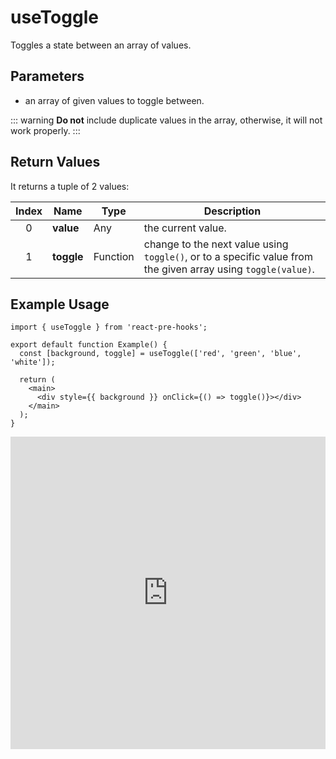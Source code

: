# useToggle

Toggles a state between an array of values.

## Parameters

- an array of given values to toggle between.

::: warning
**Do not** include duplicate values in the array, otherwise, it will not work properly.
:::

## Return Values

It returns a tuple of 2 values:

| Index | Name       | Type     | Description                                                                                                   |
| :---: | ---------- | -------- | ------------------------------------------------------------------------------------------------------------- |
|   0   | **value**  | Any      | the current value.                                                                                            |
|   1   | **toggle** | Function | change to the next value using `toggle()`, or to a specific value from the given array using `toggle(value)`. |

## Example Usage

```tsx
import { useToggle } from 'react-pre-hooks';

export default function Example() {
  const [background, toggle] = useToggle(['red', 'green', 'blue', 'white']);

  return (
    <main>
      <div style={{ background }} onClick={() => toggle()}></div>
    </main>
  );
}
```

<iframe src="https://codesandbox.io/embed/usetoggle-y4f6rx?fontsize=14&hidenavigation=1&module=%2Fsrc%2FComponent.tsx&theme=dark" style="width:100%; height:500px; border:0; overflow:hidden;" title="useToggle" allow="accelerometer; ambient-light-sensor; camera; encrypted-media; geolocation; gyroscope; hid; microphone; midi; payment; usb; vr; xr-spatial-tracking" sandbox="allow-forms allow-modals allow-popups allow-presentation allow-same-origin allow-scripts"></iframe>
